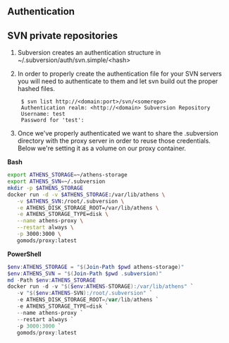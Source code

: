 ## Authentication

## SVN private repositories

1. Subversion creates an authentication structure in ~/.subversion/auth/svn.simple/\<hash\>

2. In order to properly create the authentication file for your SVN servers you will need to authenticate to them and let svn build out the proper hashed files.
	
		$ svn list http://<domain:port>/svn/<somerepo>
		Authentication realm: <http://<domain> Subversion Repository
		Username: test
		Password for 'test':
3. Once we've properly authenticated we want to share the .subversion directory with the proxy server in order to reuse those credentials.  Below we're setting it as a volume on our proxy container.

**Bash**
```bash
export ATHENS_STORAGE=~/athens-storage
export ATHENS_SVN=~/.subversion
mkdir -p $ATHENS_STORAGE
docker run -d -v $ATHENS_STORAGE:/var/lib/athens \
   -v $ATHENS_SVN:/root/.subversion \
   -e ATHENS_DISK_STORAGE_ROOT=/var/lib/athens \
   -e ATHENS_STORAGE_TYPE=disk \
   --name athens-proxy \
   --restart always \
   -p 3000:3000 \
   gomods/proxy:latest
```

**PowerShell**
```PowerShell
$env:ATHENS_STORAGE = "$(Join-Path $pwd athens-storage)"
$env:ATHENS_SVN = "$(Join-Path $pwd .subversion)"
md -Path $env:ATHENS_STORAGE
docker run -d -v "$($env:ATHENS-STORAGE):/var/lib/athens" `
   -v "$($env:ATHENS-SVN):/root/.subversion" `
   -e ATHENS_DISK_STORAGE_ROOT=/var/lib/athens `
   -e ATHENS_STORAGE_TYPE=disk `
   --name athens-proxy `
   --restart always `
   -p 3000:3000 `
   gomods/proxy:latest
```